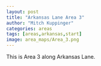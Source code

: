 ```yaml
---
layout: post
title: "Arkansas Lane Area 3"
author: "Mitch Kuppinger"
categories: areas
tags: [areas,arkansas,start]
image: area_maps/Area_3.png
---
```


This is Area 3 along Arkansas Lane.
